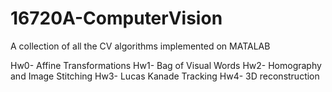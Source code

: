 # 16720A-ComputerVision
A collection of all the CV algorithms implemented on MATALAB

Hw0- Affine Transformations
Hw1- Bag of Visual Words
Hw2- Homography and Image Stitching
Hw3- Lucas Kanade Tracking
Hw4- 3D reconstruction
